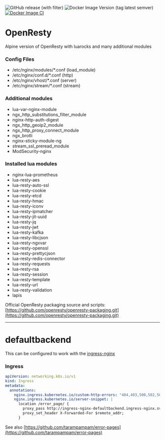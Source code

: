 ![GitHub release (with filter)](https://img.shields.io/github/v/release/moechs/openresty-docker?logo=github) ![Docker Image Version (tag latest semver)](https://img.shields.io/docker/v/moechs/openresty/latest?logo=docker&logoColor=%23fff) [![Docker Image CI](https://github.com/moechs/openresty-docker/actions/workflows/ci.yml/badge.svg)](https://github.com/moechs/openresty-docker/actions/workflows/ci.yml)

# OpenResty
Alpine version of OpenResty with luarocks and many additional modules

### Config Files
* /etc/nginx/modules/*.conf  (load_module)
* /etc/nginx/conf.d/*.conf (http)
* /etc/nginx/vhost/*.conf (server)
* /etc/nginx/stream/*.conf (stream)

### Additional modules
* lua-var-nginx-module
* ngx_http_substitutions_filter_module
* nginx-http-auth-digest
* ngx_http_geoip2_module
* ngx_http_proxy_connect_module
* ngx_brotli
* nginx-sticky-module-ng
* stream_ssl_preread_module
* ModSecurity-nginx

### Installed lua modules
* nginx-lua-prometheus
* lua-resty-aes
* lua-resty-auto-ssl
* lua-resty-cookie
* lua-resty-etcd
* lua-resty-hmac
* lua-resty-iconv
* lua-resty-ipmatcher
* lua-resty-jit-uuid
* lua-resty-jq
* lua-resty-jwt
* lua-resty-kafka
* lua-resty-libcjson
* lua-resty-ngxvar
* lua-resty-openssl
* lua-resty-prettycjson
* lua-resty-redis-connector
* lua-resty-requests
* lua-resty-rsa
* lua-resty-session
* lua-resty-template
* lua-resty-url
* lua-resty-validation
* lapis


Official OpenResty packaging source and scripts: [https://github.com/openresty/openresty-packaging.git](https://github.com/openresty/openresty-packaging.git)

----------------

# defaultbackend

This can be configured to work with the [ingress-nginx](https://github.com/kubernetes/ingress-nginx/tree/main/charts/ingress-nginx)

### Ingress
```yaml
apiVersion: networking.k8s.io/v1
kind: Ingress
metadata:
  annotations:
    nginx.ingress.kubernetes.io/custom-http-errors: "404,403,500,502,503"
    nginx.ingress.kubernetes.io/server-snippet: |
      location /error_page/ {
        proxy_pass http://ingress-nginx-defaultbackend.ingress-nginx.svc;
        proxy_set_header X-Forwarded-For $remote_addr;
      }
```

See also [https://github.com/tarampampam/error-pages](https://github.com/tarampampam/error-pages)
